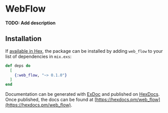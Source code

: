 # WebFlow

**TODO: Add description**

## Installation

If [available in Hex](https://hex.pm/docs/publish), the package can be installed
by adding `web_flow` to your list of dependencies in `mix.exs`:

```elixir
def deps do
  [
    {:web_flow, "~> 0.1.0"}
  ]
end
```

Documentation can be generated with [ExDoc](https://github.com/elixir-lang/ex_doc)
and published on [HexDocs](https://hexdocs.pm). Once published, the docs can
be found at [https://hexdocs.pm/web_flow](https://hexdocs.pm/web_flow).

